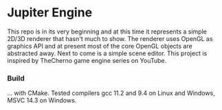 # Jupiter Engine 
This repo is in its very beginning and at this time it represents a simple 2D/3D renderer that hasn't much to show. The renderer uses OpenGL as graphics API and at present most of the core OpenGL objects are abstracted away. Next to come is a simple scene editor. This project is inspired by TheCherno game engine series on YouTube.
### Build 
... with CMake. Tested compilers gcc 11.2 and 9.4 on Linux and Windows, MSVC 14.3 on Windows. 
